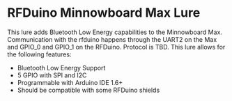 # RFDuino Minnowboard Max Lure

This lure adds Bluetooth Low Energy capabilities to the Minnowboard Max.  Communication 
with the rfduino happens through the UART2 on the Max and GPIO_0 and GPIO_1 on the 
RFDuino.  Protocol is TBD.  This lure allows for the following features:

* Bluetooth Low Energy Support
* 5 GPIO with SPI and I2C
* Programmable with Arduino IDE 1.6+
* Should be compatible with some RFDuino shields

